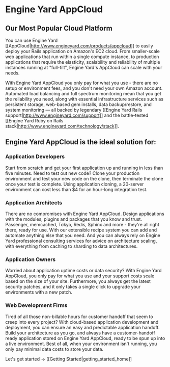 # Engine Yard AppCloud

## Our Most Popular Cloud Platform
You can use Engine Yard [[AppCloud|http://www.engineyard.com/products/appcloud]] to easily deploy your Rails application on Amazon's EC2 cloud.  From smaller-scale web applications that run within a single compute instance, to production applications that require the elasticity, scalability and reliability of multiple instances running at "full-tilt", Engine Yard's AppCloud can scale with your needs.

With Engine Yard AppCloud you only pay for what you use \- there are no setup or environment fees, and you don't need your own Amazon account. Automated load balancing and full spectrum monitoring mean that you get the reliability you need, along with essential infrastructure services such as persistent storage, web-based gem installs, data backup/restore, and system monitoring — all backed by legendary [[Engine Yard Rails support|http://www.engineyard.com/support]] and the battle-tested [[Engine Yard Ruby on Rails stack|http://www.engineyard.com/technology/stack]].


## Engine Yard AppCloud is the ideal solution for:

### Application Developers
Start from scratch and get your first application up and running in less than five minutes. Need to test out new code? Clone your production environment and test your new code on the clone, then terminate the clone once your test is complete. Using application cloning, a 20-server environment can cost less than $4 for an hour-long integration test.

### Application Architects
There are no compromises with Engine Yard AppCloud. Design applications with the modules, plugins and packages that you know and trust. Passenger, memcached, Tokyo, Redis, Sphinx and more \- they're all right there, ready for use. With our extensible recipe system you can add and automate anything else that you need. And you can always rely on Engine Yard professional consulting services for advice on architecture scaling, with everything from caching to sharding to data architectures.

### Application Owners
Worried about application uptime costs or data security? With Engine Yard AppCloud, you only pay for what you use and your support costs scale based on the size of your site. Furthermore, you always get the latest security patches, and it only takes a single click to upgrade your environments with a new patch.

### Web Development Firms
Tired of all those non-billable hours for customer handoff that seem to creep into every project? With cloud-based application development and deployment, you can ensure an easy and predictable application handoff. Build your architecture as you go, and always have a customer-handoff ready application stored on Engine Yard AppCloud, ready to be spun up into a live environment. Best of all, when your environment isn't running, you only pay minimal data costs to store your data.

Let's get started -> [[Getting Started|getting_started_home]]